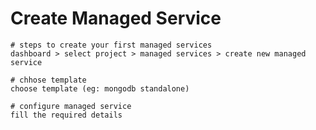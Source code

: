 # Create Managed Service

```
# steps to create your first managed services
dashboard > select project > managed services > create new managed service

# chhose template
choose template (eg: mongodb standalone)

# configure managed service
fill the required details 
```

<figure><img src="../.gitbook/assets/Screenshot 2024-02-21 at 1.53.51 PM.png" alt=""><figcaption></figcaption></figure>

<figure><img src="../.gitbook/assets/Screenshot 2024-02-21 at 1.55.33 PM.png" alt=""><figcaption></figcaption></figure>
